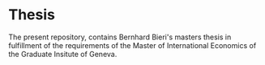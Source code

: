 # Thesis

The present repository, contains Bernhard Bieri's masters thesis in fulfillment of the requirements of the Master of International Economics of the Graduate Insitute of Geneva.
